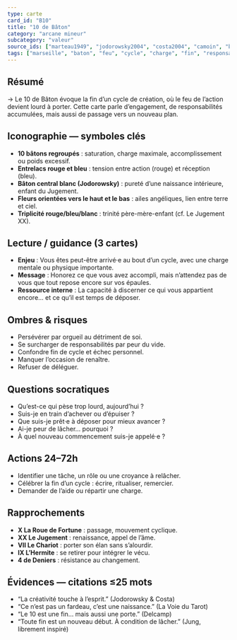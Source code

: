 ```yaml
---
type: carte
card_id: "B10"
title: "10 de Bâton"
category: "arcane mineur"
subcategory: "valeur"
source_ids: ["marteau1949", "jodorowsky2004", "costa2004", "camoin", "bendov2013", "delcamp1976", "nadolny2020", "jung", "meditationsanonymes", "nichols_tarot_archetypes"]
tags: ["marseille", "baton", "feu", "cycle", "charge", "fin", "responsabilite"]
---
```


## Résumé
→ Le 10 de Bâton évoque la fin d’un cycle de création, où le feu de l’action devient lourd à porter. Cette carte parle d’engagement, de responsabilités accumulées, mais aussi de passage vers un nouveau plan.

## Iconographie — symboles clés
- **10 bâtons regroupés** : saturation, charge maximale, accomplissement ou poids excessif.
- **Entrelacs rouge et bleu** : tension entre action (rouge) et réception (bleu).
- **Bâton central blanc (Jodorowsky)** : pureté d’une naissance intérieure, enfant du Jugement.
- **Fleurs orientées vers le haut et le bas** : ailes angéliques, lien entre terre et ciel.
- **Triplicité rouge/bleu/blanc** : trinité père-mère-enfant (cf. Le Jugement XX).

## Lecture / guidance (3 cartes)
- **Enjeu** : Vous êtes peut-être arrivé·e au bout d’un cycle, avec une charge mentale ou physique importante.
- **Message** : Honorez ce que vous avez accompli, mais n’attendez pas de vous que tout repose encore sur vos épaules.
- **Ressource interne** : La capacité à discerner ce qui vous appartient encore… et ce qu’il est temps de déposer.

## Ombres & risques
- Persévérer par orgueil au détriment de soi.
- Se surcharger de responsabilités par peur du vide.
- Confondre fin de cycle et échec personnel.
- Manquer l’occasion de renaître.
- Refuser de déléguer.

## Questions socratiques
- Qu’est-ce qui pèse trop lourd, aujourd’hui ?
- Suis-je en train d’achever ou d’épuiser ?
- Que suis-je prêt·e à déposer pour mieux avancer ?
- Ai-je peur de lâcher… pourquoi ?
- À quel nouveau commencement suis-je appelé·e ?

## Actions 24–72h
- Identifier une tâche, un rôle ou une croyance à relâcher.
- Célébrer la fin d’un cycle : écrire, ritualiser, remercier.
- Demander de l’aide ou répartir une charge.

## Rapprochements
- **X La Roue de Fortune** : passage, mouvement cyclique.
- **XX Le Jugement** : renaissance, appel de l’âme.
- **VII Le Chariot** : porter son élan sans s’alourdir.
- **IX L’Hermite** : se retirer pour intégrer le vécu.
- **4 de Deniers** : résistance au changement.

## Évidences — citations ≤25 mots
- “La créativité touche à l’esprit.” (Jodorowsky & Costa)
- “Ce n’est pas un fardeau, c’est une naissance.” (La Voie du Tarot)
- “Le 10 est une fin… mais aussi une porte.” (Delcamp)
- “Toute fin est un nouveau début. À condition de lâcher.” (Jung, librement inspiré)